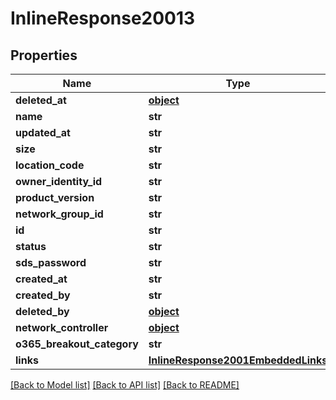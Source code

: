 # InlineResponse20013

## Properties
Name | Type | Description | Notes
------------ | ------------- | ------------- | -------------
**deleted_at** | [**object**](.md) |  | 
**name** | **str** |  | 
**updated_at** | **str** |  | 
**size** | **str** |  | 
**location_code** | **str** |  | [optional] 
**owner_identity_id** | **str** |  | 
**product_version** | **str** |  | 
**network_group_id** | **str** |  | 
**id** | **str** |  | 
**status** | **str** |  | 
**sds_password** | **str** |  | [optional] 
**created_at** | **str** |  | 
**created_by** | **str** |  | 
**deleted_by** | [**object**](.md) |  | 
**network_controller** | [**object**](.md) |  | [optional] 
**o365_breakout_category** | **str** |  | 
**links** | [**InlineResponse2001EmbeddedLinks**](InlineResponse2001EmbeddedLinks.md) |  | 

[[Back to Model list]](../README.md#documentation-for-models) [[Back to API list]](../README.md#documentation-for-api-endpoints) [[Back to README]](../README.md)


